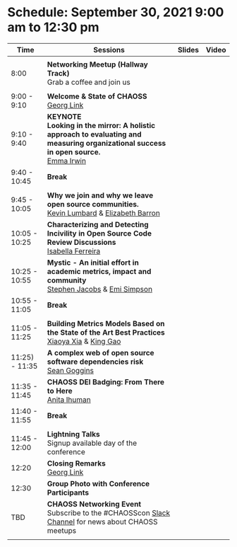 # Schedule: September 30, 2021 9:00 am to 12:30 pm

|Time|Sessions|Slides|Video
---|---|---|---
| | |
| 8:00|**Networking Meetup (Hallway Track)**<br>Grab a coffee and join us|
| | |
| 9:00 - 9:10|**Welcome & State of CHAOSS**<br>[Georg Link]()||
| 9:10 - 9:40|**KEYNOTE<br>Looking in the mirror: A holistic approach to evaluating and measuring organizational success in open source.**<br>[Emma Irwin]()||
|9:40 - 10:45|**Break**|
| | |
|9:45 - 10:05|**Why we join and why we leave open source communities.**<br>[Kevin Lumbard]() & [Elizabeth Barron]()||
|10:05 - 10:25|**Characterizing and Detecting Incivility in Open Source Code Review Discussions**<br>[Isabella Ferreira]()||
|10:25 - 10:55|**Mystic - An initial effort in academic metrics, impact and community**<br>[Stephen Jacobs]() & [Emi Simpson]()||
|10:55 - 11:05|**Break**|
| | |
|11:05 - 11:25|**Building Metrics Models Based on the State of the Art Best Practices**<br>[Xiaoya Xia]() & [King Gao]()||
|11:25) - 11:35|**A complex web of open source software dependencies risk**<br>[Sean Goggins]()||
|11:35 - 11:45|**CHAOSS DEI Badging: From There to Here**<br>[Anita Ihuman]()||
|11:40 - 11:55|**Break**|
| | |
|11:45 - 12:00|**Lightning Talks**<br>Signup available day of the conference||
|12:20|**Closing Remarks**<br>[Georg Link]()|
|12:30|**Group Photo with Conference Participants**||
|TBD|**CHAOSS Networking Event**<br>Subscribe to the #CHAOSScon [Slack Channel](https://join.slack.com/t/chaoss-workspace/shared_invite/zt-r65szij9-QajX59hkZUct82b0uACA6g) for news about CHAOSS meetups|
| | |

